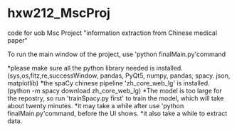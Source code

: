 # hxw212_MscProj
code for uob Msc Project "information extraction from Chinese medical paper"

To run the main window of the project, use 'python finalMain.py'command

*please make sure all the python library needed is installed. (sys,os,fitz,re,successWindow, pandas, PyQt5, numpy, pandas, spacy. json, matplotlib) 
*the spaCy chinese pipeline 'zh_core_web_lg' is installed.(python -m spacy download zh_core_web_lg)
*The model is too large for the repostry, so run 'trainSpacy.py first' to train the model, which will take about twenty minutes.
*it may take a while after use 'python finalMain.py'command, before the UI shows.
*it also take a while to extract data.

